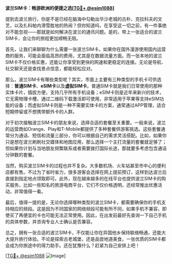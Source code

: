 **波兰SIM卡：畅游欧洲的便捷之选[[TG💪+ @esim1088](https://t.me/s/esim1088)]**

提到去波兰旅行，你是不是已经在脑海中勾勒出华沙老城的古朴、克拉科夫的文艺，以及扎科帕内滑雪胜地的热闹？但你知道吗，在享受这一切之前，有一件事绝对不能忽视——那就是如何解决在波兰的通讯问题。是的，带上一张适合的波兰SIM卡，会让你的旅程更加顺畅无阻。

首先，让我们来聊聊为什么需要一张波兰SIM卡。如果你在国外漫游使用国内运营商的服务，可能会面临高昂的费用，尤其是在数据流量方面。而一张本地的波兰SIM卡不仅价格实惠，还能让你享受到更快的网速和更稳定的连接。无论是导航、社交聊天还是查找景点信息，都能轻松应对。

那么，波兰SIM卡有哪些类型呢？其实，市面上主要有三种类型的手机卡可供选择：**普通SIM卡**、**eSIM卡**以及**虚拟SIM卡**。普通SIM卡就是我们日常使用的那种实体卡片，插拔方便，支持几乎所有手机设备；eSIM卡则是近年来新兴的技术，它无需物理卡槽，通过二维码下载激活即可使用，非常适用于苹果等支持eSIM功能的设备；而虚拟SIM卡则是一种不需要实体卡的方案，通常通过APP管理，适合短期停留或不想携带额外卡的人群。

对于初次接触波兰SIM卡的朋友来说，选择合适的套餐至关重要。一般来说，波兰的运营商如Orange、Play和T-Mobile都提供了多种套餐供游客挑选。这些套餐通常分为通话、短信和流量三部分，你可以根据自己的需求灵活搭配。比如，如果你只是想在波兰刷刷社交媒体和地图应用，那么选择一个主打流量的套餐就足够了；但如果你计划与当地朋友频繁联系或者需要拨打国际长途，那就要多考虑包含通话分钟数的套餐。

当然，购买波兰SIM卡的过程也并不复杂。大多数机场、火车站甚至市中心的便利店都有售。不过为了省时省力，很多游客会选择在网上提前预订，这样到达波兰后直接到指定地点领取即可。此外，现在越来越多的在线平台也提供波兰SIM卡的购买服务，比如一些知名的旅游电商平台，它们不仅价格透明，还经常推出优惠活动，非常值得一看。

最后，值得一提的是，无论你选择哪种类型的波兰SIM卡，都需要确保你的手机支持相应的频段。这是因为不同国家的网络频段可能有所不同，如果手机不兼容，即使买了再便宜的卡也可能无法正常使用。因此，在出发前最好先查询一下自己手机的具体参数，并咨询专业人士确认是否兼容。

总之，拥有一张合适的波兰SIM卡，不仅能让你在异国他乡保持联络畅通，还能大大提升旅行体验。不论是探索古老城堡，还是品尝地道美食，一张优质的SIM卡都会成为你旅途中的得力助手。还在犹豫什么？赶紧为自己安排上吧！

[[TG💪+ @esim1088](https://t.me/s/esim1088) ![Image](https://i.postimg.cc/4NQfJmqS/Snipaste-2025-05-13-00-14-12.png)]